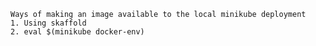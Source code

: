     Ways of making an image available to the local minikube deployment
    1. Using skaffold
    2. eval $(minikube docker-env)